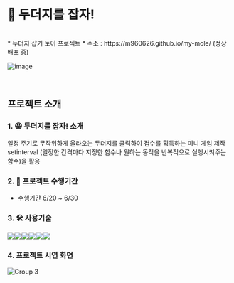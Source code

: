 # 🔨 두더지를 잡자!
<br/>
* 두더지 잡기 토이 프로젝트
* 주소 : https://m960626.github.io/my-mole/ (정상 배포 중)
<br/>

![image](https://github.com/m960626/toyMole/assets/127086721/45d2e910-7e4a-4aad-bf34-33be7c2da598)

<br/>

## 프로젝트 소개

### 1. 😀 두더지를 잡자! 소개
일정 주기로 무작위하게 올라오는 두더지를 클릭하여 점수를 획득하는 미니 게임 제작 <br>
setinterval (일정한 간격마다 지정한 함수나 원하는 동작을 반복적으로 실행시켜주는 함수)을 활용

### 2. 📑 프로젝트 수행기간
- 수행기간 6/20 ~ 6/30

### 3. 🛠 사용기술
<div style="display: flex; flex-direction: row;">
  <img src="https://img.shields.io/badge/JavaScript-3DDC84?style=flat-square&logo=JavaScript&logoColor=white"/>
  <img src="https://img.shields.io/badge/npm-3DDC84?style=flat-square&logo=npm&logoColor=white"/>
  <img src="https://img.shields.io/badge/HTML5-3DDC84?style=flat-square&logo=HTML5&logoColor=white"/>
  <img src="https://img.shields.io/badge/CSS3-3DDC84?style=flat-square&logo=CSS3&logoColor=white"/>
  <img src="https://img.shields.io/badge/SASS-3DDC84?style=flat-square&logo=SASS&logoColor=white"/>
  <img src="https://img.shields.io/badge/REACT-3DDC84?style=flat-square&logo=REACT&logoColor=white"/>
</div>

### 4. 프로젝트 시연 화면
![Group 3](https://github.com/m960626/toyMole/assets/127086721/bdb86c94-acd3-4223-9fa6-d900167e88a5)


